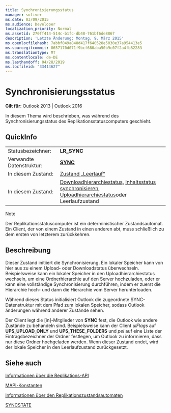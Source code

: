 ```yaml
---
title: Synchronisierungsstatus
manager: soliver
ms.date: 03/09/2015
ms.audience: Developer
localization_priority: Normal
ms.assetid: 270ff414-514c-b1fc-db48-761bf6de8867
description: 'Letzte Änderung: Montag, 9. März 2015'
ms.openlocfilehash: 7abbf049a848d417f640528e5030e37a954413e5
ms.sourcegitcommit: 8657170d071f9bcf680aba50b9c07f2a4fb82283
ms.translationtype: MT
ms.contentlocale: de-DE
ms.lasthandoff: 04/28/2019
ms.locfileid: "33414627"
---
```

# <a name="synchronize-state"></a>Synchronisierungsstatus

  
  
**Gilt für**: Outlook 2013 | Outlook 2016 
  
 In diesem Thema wird beschrieben, was während des Synchronisierungsstatus des Replikationsstatuscomputers geschieht. 
  
## <a name="quick-info"></a>QuickInfo

|||
|:-----|:-----|
|Statusbezeichner:  <br/> |**LR_SYNC** <br/> |
|Verwandte Datenstruktur:  <br/> |**[SYNC](sync.md)** <br/> |
|In diesem Zustand:  <br/> |[Zustand „Leerlauf“](idle-state.md) <br/> |
|In diesem Zustand:  <br/> |[Downloadhierarchiestatus,](download-hierarchy-state.md) [Inhaltsstatus synchronisieren,](synchronize-contents-state.md) [Uploadhierarchiestatus](upload-hierarchy-state.md)oder Leerlaufzustand  <br/> |
   
> [!NOTE]
> Der Replikationsstatuscomputer ist ein deterministischer Zustandsautomat. Ein Client, der von einem Zustand in einen anderen abt, muss schließlich zu dem ersten von letzterem zurückkehren. 
  
## <a name="description"></a>Beschreibung

Dieser Zustand initiiert die Synchronisierung. Ein lokaler Speicher kann von hier aus zu einem Upload- oder Downloadstatus überwechseln. Beispielsweise kann ein lokaler Speicher in den Uploadhierarchiestatus wechseln, um eine Ordnerhierarchie auf den Server hochzuladen, oder er kann eine vollständige Synchronisierung durchführen, indem er zuerst die Hierarchie hoch- und dann die Hierarchie vom Server herunterloaden.
  
Während dieses Status initialisiert Outlook die  zugeordnete SYNC-Datenstruktur mit dem Pfad zum lokalen Speicher, sodass Outlook änderungen während anderer Zustände sehen. 
  
Der Client legt die [in]-Mitglieder von **SYNC** fest, die Outlook wie andere Zustände zu behandeln sind. Beispielsweise kann der Client *ulFlags* auf **UPS_UPLOAD_ONLY** und **UPS_THESE_FOLDERS** und *pel* auf eine Liste der Eintragsbezeichner der Ordner festlegen, um Outlook zu informieren, dass nur diese Ordner hochgeladen werden. Wenn dieser Zustand endet, wird der lokale Speicher in den Leerlaufzustand zurückgesetzt. 
  
## <a name="see-also"></a>Siehe auch



[Informationen über die Replikations-API](about-the-replication-api.md)
  
[MAPI-Konstanten](mapi-constants.md)
  
[Informationen über den Replikationszustandsautomaten](about-the-replication-state-machine.md)
  
[SYNCSTATE](syncstate.md)

